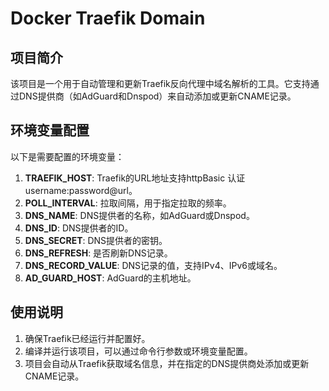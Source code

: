 # Docker Traefik Domain

## 项目简介
该项目是一个用于自动管理和更新Traefik反向代理中域名解析的工具。它支持通过DNS提供商（如AdGuard和Dnspod）来自动添加或更新CNAME记录。

## 环境变量配置
以下是需要配置的环境变量：

1. **TRAEFIK_HOST**: Traefik的URL地址支持httpBasic 认证 username:password@url。
2. **POLL_INTERVAL**: 拉取间隔，用于指定拉取的频率。
3. **DNS_NAME**: DNS提供者的名称，如AdGuard或Dnspod。
4. **DNS_ID**: DNS提供者的ID。
5. **DNS_SECRET**: DNS提供者的密钥。
6. **DNS_REFRESH**: 是否刷新DNS记录。
7. **DNS_RECORD_VALUE**: DNS记录的值，支持IPv4、IPv6或域名。
8. **AD_GUARD_HOST**: AdGuard的主机地址。



## 使用说明
1. 确保Traefik已经运行并配置好。
2. 编译并运行该项目，可以通过命令行参数或环境变量配置。
3. 项目会自动从Traefik获取域名信息，并在指定的DNS提供商处添加或更新CNAME记录。


